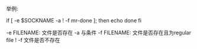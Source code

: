举例:

if [ -e $SOCKNAME -a ! -f mr-done ]; then
    echo done
fi

-e FILENAME: 文件是否存在
-a 与条件
-f FILENAME: 文件是否存在且为regular file
! -f 文件是否不存在

